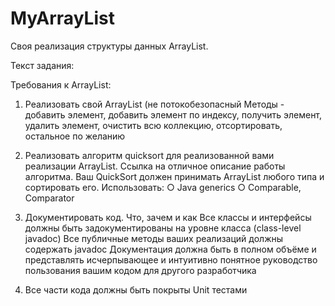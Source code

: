 # MyArrayList
Своя реализация структуры данных ArrayList.

Текст задания:

Требования к ArrayList:

1.  Реализовать свой ArrayList (не потокобезопасный Методы - добавить элемент,
добавить элемент по индексу, получить элемент, удалить элемент, очистить всю коллекцию, отсортировать, остальное по желанию

2.  Реализовать алгоритм quicksort для реализованной вами реализации ArrayList.
Ссылка на отличное описание работы алгоритма. Ваш QuickSort должен принимать ArrayList любого типа и сортировать его.
Использовать: ○ Java generics ○ Comparable, Comparator 

3.  Документировать код.
Что, зачем и как  Все классы и интерфейсы должны быть задокументированы на уровне класса (class-level javadoc)
Все публичные методы ваших реализаций должны содержать javadoc
Документация должна быть в полном объёме и представлять исчерпывающее и интуитивно понятное руководство пользования вашим кодом для другого разработчика

4.  Все части кода должны быть покрыты Unit тестами
